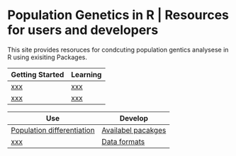 # Population Genetics in R | Resources for users and developers

This site provides resoruces for condcuting population gentics analysese in R using exisiting Packages.

| Getting Started | Learning |
|-----------------|----------|
| [xxx]() | [xxx]() | 
| [xxx]() | [xxx]() | 

| Use | Develop |
|-----------------|----------|
| [Population differentiation]() | [Availabel pacakges]() | 
| [xxx]() | [Data formats]() | 



